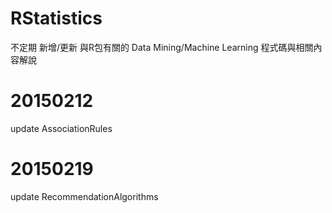 # RStatistics
不定期 新增/更新 與R包有關的 Data Mining/Machine Learning 程式碼與相關內容解說

# 20150212
update AssociationRules

# 20150219
update RecommendationAlgorithms

